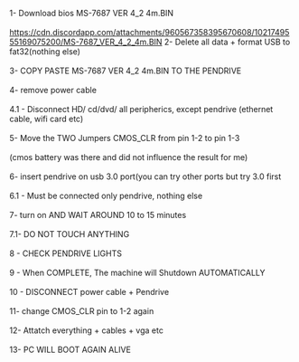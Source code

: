 1- Download bios MS-7687 VER 4_2  4m.BIN<br><br> https://cdn.discordapp.com/attachments/960567358395670608/1021749555169075200/MS-7687_VER_4_2_4m.BIN 
2- Delete all data + format USB to fat32(nothing else)<br><br>
3- COPY PASTE MS-7687 VER 4_2  4m.BIN TO THE PENDRIVE<br><br>
4- remove power cable<br><br>
4.1 - Disconnect HD/ cd/dvd/ all peripherics, except pendrive (ethernet cable, wifi card etc)<br><br>
5- Move the TWO Jumpers CMOS_CLR from pin 1-2 to pin 1-3<br><br>(cmos battery was there and did not influence the result for me)<br><br>
6- insert pendrive on usb 3.0 port(you can try other ports but try 3.0 first <br><br>
6.1 - Must be connected only pendrive, nothing else<br><br>
7- turn on AND WAIT AROUND 10 to 15 minutes<br><br>
7.1- DO NOT TOUCH ANYTHING<br><br>
8 - CHECK PENDRIVE LIGHTS<br><br>
9 - When COMPLETE, The machine will Shutdown AUTOMATICALLY <br><br>
10 - DISCONNECT  power cable + Pendrive <br><br>
11- change CMOS_CLR pin to 1-2 again <br><br>
12- Attatch everything + cables + vga etc<br><br>
13- PC WILL BOOT AGAIN ALIVE
